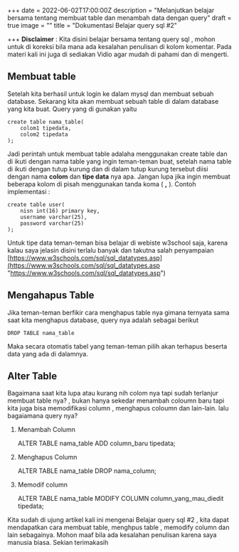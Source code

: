 +++
date = 2022-06-02T17:00:00Z
description = "Melanjutkan belajar bersama tentang membuat table dan menambah data dengan query"
draft = true
image = ""
title = "Dokumentasi Belajar query sql #2"

+++
**Disclaimer** : Kita disini belajar bersama tentang query sql , mohon untuk di koreksi bila mana ada kesalahan penulisan di kolom komentar. Pada materi kali ini juga di sediakan Vidio agar mudah di pahami dan di mengerti.

## Membuat table

Setelah kita berhasil untuk login ke dalam mysql dan membuat sebuah database. Sekarang kita akan membuat sebuah table di dalam database yang kita buat. Query yang di gunakan yaitu

    create table nama_table(
    	colom1 tipedata,
        colom2 tipedata
    );

Jadi perintah untuk membuat table adalaha menggunakan create table dan di ikuti dengan nama table yang ingin teman-teman buat, setelah nama table di ikuti dengan tutup kurung dan di dalam tutup kurung tersebut diisi dengan nama **colom** dan **tipe data** nya apa. Jangan lupa jika ingin membuat beberapa kolom di pisah menggunakan tanda koma ( **,** ). Contoh  implementasi :

    create table user(
    	nisn int(16) primary key,
        username varchar(25),
        password varchar(25)
    );

Untuk tipe data teman-teman bisa belajar di webiste w3school saja, karena kalau saya jelasin disini terlalu banyak dan takutna salah penyampaian [https://www.w3schools.com/sql/sql_datatypes.asp](https://www.w3schools.com/sql/sql_datatypes.asp "https://www.w3schools.com/sql/sql_datatypes.asp")

## Mengahapus Table

Jika teman-teman berfikir cara menghapus table nya gimana ternyata sama saat kita menghapus database, query nya adalah sebagai berikut 

    DROP TABLE nama_table

Maka secara  otomatis tabel yang teman-teman pilih akan terhapus beserta data yang ada di dalamnya.

## Alter Table

Bagaimana saat kita lupa atau kurang nih colom nya tapi sudah terlanjur membuat table nya? , bukan hanya sekedar menambah coloumn baru tapi kita juga bisa memodifikasi column , menghapus coloumn dan lain-lain. lalu bagaiamana query nya?

1.  Menambah Column

    ALTER TABLE nama_table ADD column_baru tipedata;

2.  Menghapus Column

       ALTER TABLE nama_table DROP nama_column;


4.  Memodif column

       ALTER TABLE nama_table MODIFY COLUMN column_yang_mau_diedit tipedata;

Kita sudah di ujung artikel kali ini mengenai Belajar query sql #2 , kita dapat mendapatkan cara membuat table, menghpus table , memodify column dan lain sebagainya. Mohon maaf bila ada kesalahan penulisan karena saya manusia biasa. Sekian terimakasih